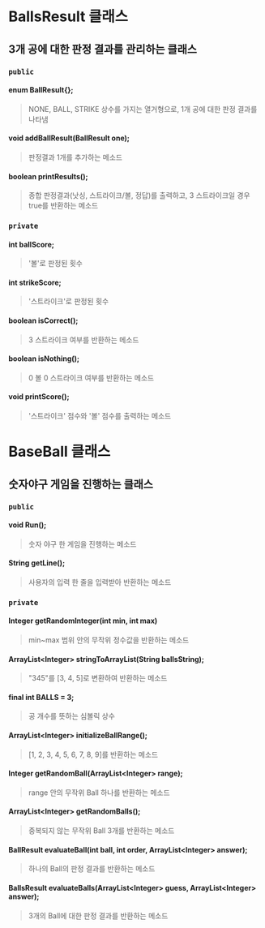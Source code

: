 # BallsResult 클래스
## 3개 공에 대한 판정 결과를 관리하는 클래스

### <code>public</code>
#### enum BallResult{};
> NONE, BALL, STRIKE 상수를 가지는 열거형으로, 
> 1개 공에 대한 판정 결과를 나타냄

#### void addBallResult(BallResult one);
> 판정결과 1개를 추가하는 메소드

#### boolean printResults();
> 종합 판정결과(낫싱, 스트라이크/볼, 정답)를 출력하고, 3 스트라이크일 경우 true를 반환하는 메소드

### <code>private</code>
#### int ballScore;
> '볼'로 판정된 횟수

#### int strikeScore;
> '스트라이크'로 판정된 횟수

#### boolean isCorrect();
> 3 스트라이크 여부를 반환하는 메소드

#### boolean isNothing();
> 0 볼 0 스트라이크 여부를 반환하는 메소드 

#### void printScore();
> '스트라이크' 점수와 '볼' 점수를 출력하는 메소드

# BaseBall 클래스
## 숫자야구 게임을 진행하는 클래스

### <code>public</code>

#### void Run();
> 숫자 야구 한 게임을 진행하는 메소드

#### String getLine();
 > 사용자의 입력 한 줄을 입력받아 반환하는 메소드

### <code>private</code>

#### Integer getRandomInteger(int min, int max)
> min~max 범위 안의 무작위 정수값을 반환하는 메소드

#### ArrayList&lt;Integer&gt; stringToArrayList(String ballsString);
> "345"를 [3, 4, 5]로 변환하여 반환하는 메소드

#### final int BALLS = 3;
> 공 개수를 뜻하는 심볼릭 상수
    
#### ArrayList&lt;Integer&gt; initializeBallRange();
> [1, 2, 3, 4, 5, 6, 7, 8, 9]를 반환하는 메소드

#### Integer getRandomBall(ArrayList&lt;Integer&gt; range);
> range 안의 무작위 Ball 하나를 반환하는 메소드 

#### ArrayList&lt;Integer&gt; getRandomBalls();
> 중복되지 않는 무작위 Ball 3개를 반환하는 메소드

#### BallResult evaluateBall(int ball, int order, ArrayList&lt;Integer&gt; answer);
> 하나의 Ball의 판정 결과를 반환하는 메소드

#### BallsResult evaluateBalls(ArrayList&lt;Integer&gt; guess, ArrayList&lt;Integer&gt; answer);
> 3개의 Ball에 대한 판정 결과를 반환하는 메소드